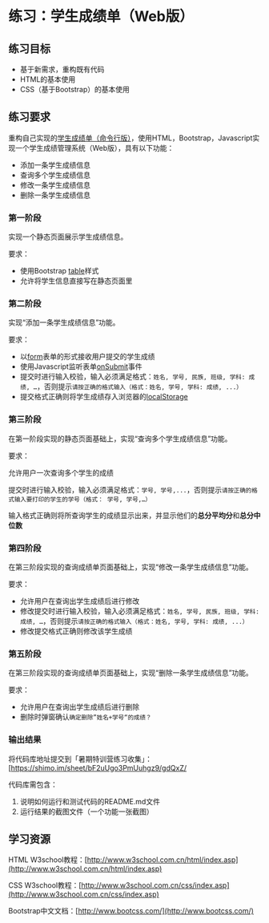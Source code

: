 # 练习：学生成绩单（Web版）

## 练习目标

- 基于新需求，重构既有代码
- HTML的基本使用
- CSS（基于Bootstrap）的基本使用

## 练习要求

重构自己实现的[学生成绩单（命令行版）](https://www.zybuluo.com/jtong/note/640178)，使用HTML，Bootstrap，Javascript实现一个学生成绩管理系统（Web版），具有以下功能：

- 添加一条学生成绩信息
- 查询多个学生成绩信息
- 修改一条学生成绩信息
- 删除一条学生成绩信息

### 第一阶段

实现一个静态页面展示学生成绩信息。

要求：

- 使用Bootstrap [table](http://v3.bootcss.com/css/#tables)样式
- 允许将学生信息直接写在静态页面里

### 第二阶段

实现“添加一条学生成绩信息”功能。

要求：

- 以[form](http://www.w3school.com.cn/html/html_forms.asp)表单的形式接收用户提交的学生成绩
- 使用Javascript监听表单[onSubmit](http://www.w3school.com.cn/jsref/event_onsubmit.asp)事件
- 提交时进行输入校验，输入必须满足格式：`姓名, 学号, 民族, 班级, 学科: 成绩, …`，否则提示`请按正确的格式输入（格式：姓名, 学号, 学科: 成绩, ...）`
- 提交格式正确则将学生成绩存入浏览器的[localStorage](http://www.w3school.com.cn/html5/html_5_webstorage.asp)

### 第三阶段

在第一阶段实现的静态页面基础上，实现“查询多个学生成绩信息”功能。

要求：

允许用户一次查询多个学生的成绩

提交时进行输入校验，输入必须满足格式：`学号, 学号,...`，否则提示`请按正确的格式输入要打印的学生的学号（格式： 学号, 学号,…）`

输入格式正确则将所查询学生的成绩显示出来，并显示他们的**总分平均分**和**总分中位数**

### 第四阶段

在第三阶段实现的查询成绩单页面基础上，实现“修改一条学生成绩信息”功能。

要求：

- 允许用户在查询出学生成绩后进行修改
- 修改提交时进行输入校验，输入必须满足格式：`姓名, 学号, 民族, 班级, 学科: 成绩, …`，否则提示`请按正确的格式输入（格式：姓名, 学号, 学科: 成绩, ...）`
- 修改提交格式正确则修改该学生成绩

### 第五阶段

在第三阶段实现的查询成绩单页面基础上，实现“删除一条学生成绩信息”功能。

要求：

- 允许用户在查询出学生成绩后进行删除
- 删除时弹窗确认`确定删除”姓名+学号“的成绩？`

### 输出结果

将代码库地址提交到「暑期特训营练习收集」：[https://shimo.im/sheet/bF2uUgo3PmUuhgz9/gdQxZ/

代码库需包含：

1. 说明如何运行和测试代码的README.md文件
2. 运行结果的截图文件（一个功能一张截图）

## 学习资源

HTML W3school教程：[http://www.w3school.com.cn/html/index.asp](http://www.w3school.com.cn/html/index.asp)

CSS W3school教程：[http://www.w3school.com.cn/css/index.asp](http://www.w3school.com.cn/css/index.asp)

Bootstrap中文文档：[http://www.bootcss.com/](http://www.bootcss.com/)
